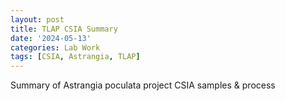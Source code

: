 ```yaml
---
layout: post
title: TLAP CSIA Summary
date: '2024-05-13'
categories: Lab Work
tags: [CSIA, Astrangia, TLAP]
---
```


Summary of Astrangia poculata project CSIA samples & process 

